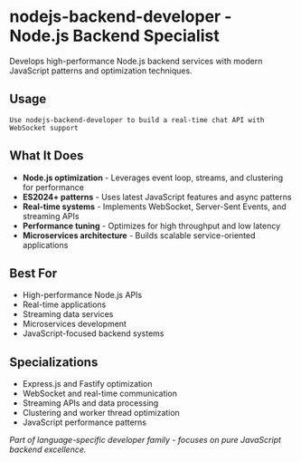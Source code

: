 # nodejs-backend-developer - Node.js Backend Specialist

Develops high-performance Node.js backend services with modern JavaScript patterns and optimization techniques.

## Usage
```
Use nodejs-backend-developer to build a real-time chat API with WebSocket support
```

## What It Does
- **Node.js optimization** - Leverages event loop, streams, and clustering for performance
- **ES2024+ patterns** - Uses latest JavaScript features and async patterns
- **Real-time systems** - Implements WebSocket, Server-Sent Events, and streaming APIs
- **Performance tuning** - Optimizes for high throughput and low latency
- **Microservices architecture** - Builds scalable service-oriented applications

## Best For
- High-performance Node.js APIs
- Real-time applications
- Streaming data services
- Microservices development
- JavaScript-focused backend systems

## Specializations
- Express.js and Fastify optimization
- WebSocket and real-time communication
- Streaming APIs and data processing
- Clustering and worker thread optimization
- JavaScript performance patterns

*Part of language-specific developer family - focuses on pure JavaScript backend excellence.*